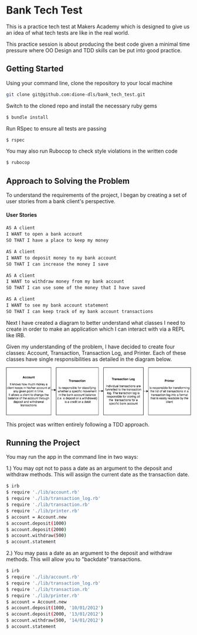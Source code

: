 # Bank Tech Test
This is a practice tech test at Makers Academy which is designed to give us an idea of what tech tests are like in the real world.

This practice session is about producing the best code given a minimal time pressure where OO Design and TDD skills can be put into good practice.

## Getting Started
Using your command line, clone the repository to your local machine
```sh
git clone git@github.com:dione-dls/bank_tech_test.git
```
Switch to the cloned repo and install the necessary ruby gems
```sh
$ bundle install
```
Run RSpec to ensure all tests are passing
```sh
$ rspec
```
You may also run Rubocop to check style violations in the written code
```sh
$ rubocop
```

## Approach to Solving the Problem

To understand the requirements of the project, I began by creating a set of user stories from a bank client's perspective.

#### User Stories

```sh
AS A client
I WANT to open a bank account
SO THAT I have a place to keep my money
```
```sh
AS A client
I WANT to deposit money to my bank account
SO THAT I can increase the money I save
```
```sh
AS A client
I WANT to withdraw money from my bank account
SO THAT I can use some of the money that I have saved
```
```sh
AS A client
I WANT to see my bank account statement
SO THAT I can keep track of my bank account transactions
```
Next I have created a diagram to better understand what classes I need to create in order to make an application which I can interact with via a REPL like IRB.

Given my understanding of the problem, I have decided to create four classes: Account, Transaction, Transaction Log, and Printer. Each of these classes have single responsibilities as detailed in the diagram below.

![Diagram](https://github.com/dione-dls/bank_tech_test/blob/master/docs/bank-tech-test.png?raw=true)

This project was written entirely following a TDD approach.

## Running the Project

You may run the app in the command line in two ways:

1.) You may opt not to pass a date as an argument to the deposit and withdraw methods. This will assign the current date as the transaction date.
```sh
$ irb
$ require './lib/account.rb'
$ require './lib/transaction_log.rb'
$ require './lib/transaction.rb'
$ require './lib/printer.rb'
$ account = Account.new
$ account.deposit(1000)
$ account.deposit(2000)
$ account.withdraw(500)
$ account.statement
```
2.) You may pass a date as an argument to the deposit and withdraw methods. This will allow you to "backdate" transactions.
```sh
$ irb
$ require './lib/account.rb'
$ require './lib/transaction_log.rb'
$ require './lib/transaction.rb'
$ require './lib/printer.rb'
$ account = Account.new
$ account.deposit(1000, '10/01/2012')
$ account.deposit(2000, '13/01/2012')
$ account.withdraw(500, '14/01/2012')
$ account.statement
```
